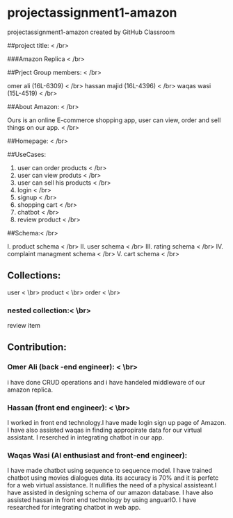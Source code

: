 # projectassignment1-amazon
projectassignment1-amazon created by GitHub Classroom



##project title: < /br>

###Amazon Replica < /br>

##Prject Group members: < /br>

omer ali (16L-6309) < /br>
hassan majid (16L-4396) < /br>
waqas wasi (15L-4519) < /br>

##About Amazon: < /br>

Ours is an online E-commerce shopping app, user can view, order and sell things on our app. < /br>

##Homepage: < /br>


##UseCases:

1. user can order products < /br>
2. user can view produts < /br>
3. user can sell his products < /br>
4. login < /br>
5. signup < /br>
6. shopping cart < /br>
7. chatbot < /br>
8. review product < /br>

##Schema:< /br>

I.	product schema  < /br>
II.	user schema < /br>
III.	rating  schema < /br>
IV.	complaint managment schema < /br>
 V.     cart schema < /br>
 
## Collections:
user < \br>
 product < \br>
order < \br>
### nested collection:< \br>
review 
item

## Contribution:
### Omer Ali (back -end engineer): < \br>
i have done CRUD operations and i have handeled middleware of our amazon replica.

### Hassan (front end engineer): < \br>

I worked in front end technology.I have made login sign up page of Amazon. I have also assisted waqas in finding appropirate data for our virtual assistant. I reserched in integrating chatbot in our app.

### Waqas Wasi (AI enthusiast and front-end engineer):
 I have made chatbot using sequence to sequence model. I have trained chatbot using movies dialogues data. its accuracy is 70% and it is perfetc for a web virtual assistance. It nullifies the need of a physical assisteant.I have assisted in designing schema of our amazon database. I have also assisted hassan in front  end technology by using anguarIO. I have researched for integrating chatbot in web app.



 

